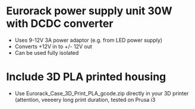 # Eurorack power supply unit 30W with DCDC converter
- Uses 9-12V 3A power adaptor (e.g. from LED power supply)
- Converts +12V in to +/- 12V out
- Can be used fully isolated

# Include 3D PLA printed housing
- Use Eurorack_Case_3D_Print_PLA_gcode.zip directly in your 3D printer (attention, veeeery long print duration, tested on Prusa i3
